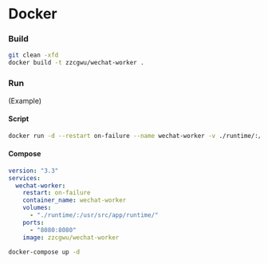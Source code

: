 # Docker

### Build

``` sh
git clean -xfd
docker build -t zzcgwu/wechat-worker .
```

### Run

(Example)

#### Script

``` sh
docker run -d --restart on-failure --name wechat-worker -v ./runtime/:/usr/src/app/runtime/ -p 8080:8080 zzcgwu/wechat-worker
```

#### Compose

``` yaml
version: "3.3"
services:
  wechat-worker:
    restart: on-failure
    container_name: wechat-worker
    volumes:
      - "./runtime/:/usr/src/app/runtime/"
    ports:
      - "8080:8080"
    image: zzcgwu/wechat-worker
```

``` sh
docker-compose up -d
```

